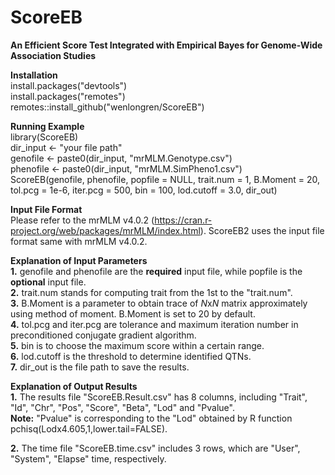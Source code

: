 # ScoreEB
**An Efficient Score Test Integrated with Empirical Bayes for Genome-Wide Association Studies**

**Installation**\
install.packages("devtools")\
install.packages("remotes")\
remotes::install_github("wenlongren/ScoreEB")

**Running Example**\
library(ScoreEB)\
dir_input <- "your file path"\
genofile <- paste0(dir_input, "mrMLM.Genotype.csv")\
phenofile <- paste0(dir_input, "mrMLM.SimPheno1.csv")\
ScoreEB(genofile, phenofile, popfile = NULL, trait.num = 1, B.Moment = 20, tol.pcg = 1e-6, iter.pcg = 500, bin = 100, lod.cutoff = 3.0, dir_out) 

**Input File Format**\
Please refer to the mrMLM v4.0.2 (https://cran.r-project.org/web/packages/mrMLM/index.html). ScoreEB2 uses the input file format same with mrMLM v4.0.2. 

**Explanation of Input Parameters**\
**1.** genofile and phenofile are the **required** input file, while popfile is the **optional** input file.\
**2.** trait.num stands for computing trait from the 1st to the "trait.num".\
**3.** B.Moment is a parameter to obtain trace of *N*x*N* matrix approximately using method of moment. B.Moment is set to 20 by default.\
**4.** tol.pcg and iter.pcg are tolerance and maximum iteration number in preconditioned conjugate gradient algorithm.\
**5.** bin is to choose the maximum score within a certain range.\
**6.** lod.cutoff is the threshold to determine identified QTNs.\
**7.** dir_out is the file path to save the results. 

**Explanation of Output Results**\
**1.** The results file "ScoreEB.Result.csv" has 8 columns, including "Trait", "Id", "Chr", "Pos", "Score", "Beta", "Lod" and "Pvalue". \
**Note:** "Pvalue" is corresponding to the "Lod" obtained by R function pchisq(Lodx4.605,1,lower.tail=FALSE).

**2.** The time file "ScoreEB.time.csv" includes 3 rows, which are "User", "System", "Elapse" time, respectively.
